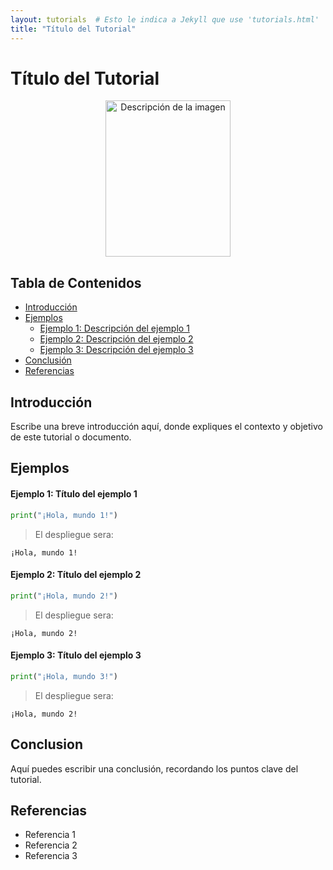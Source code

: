 ```yaml
---
layout: tutorials  # Esto le indica a Jekyll que use 'tutorials.html'
title: "Título del Tutorial"
---
```


# Título del Tutorial

<!-- Puedes reemplazar la imagen y ajustar el tamaño según sea necesario -->
<center><img src="img/tu_imagen.jpg" alt="Descripción de la imagen" width="200" height="250"></center>

## Tabla de Contenidos
<!-- Actualiza los enlaces a las secciones que realmente utilices -->
* [Introducción](#introducción)
* [Ejemplos](#ejemplos)
    * [Ejemplo 1: Descripción del ejemplo 1](#ejemplo-1-título-del-ejemplo-1)
    * [Ejemplo 2: Descripción del ejemplo 2](#ejemplo-2-título-del-ejemplo-2)
    * [Ejemplo 3: Descripción del ejemplo 3](#ejemplo-3-título-del-ejemplo-3)
* [Conclusión](#conclusión)
* [Referencias](#referencias)

## Introducción
<!-- Aquí puedes escribir una introducción que describa el propósito del tutorial y lo que el usuario aprenderá -->
Escribe una breve introducción aquí, donde expliques el contexto y objetivo de este tutorial o documento.

## Ejemplos
<!-- Asegúrate de que cada ejemplo esté bien explicado y relacionado con el tema del tutorial -->
#### Ejemplo 1: Título del ejemplo 1

```python
print("¡Hola, mundo 1!")

```
> El despliegue sera: 
```
¡Hola, mundo 1!
```

#### Ejemplo 2: Título del ejemplo 2

```python
print("¡Hola, mundo 2!")
```
> El despliegue sera: 
```
¡Hola, mundo 2!
```
#### Ejemplo 3: Título del ejemplo 3

```python
print("¡Hola, mundo 3!")

```
> El despliegue sera: 
```
¡Hola, mundo 2!
```

## Conclusion

<!-- Proporciona un resumen claro y conciso de lo que el usuario debería haber aprendido en este tutorial -->
Aquí puedes escribir una conclusión, recordando los puntos clave del tutorial.

## Referencias
<!-- Enlista cualquier fuente que hayas utilizado o que el usuario pueda consultar para más información -->
* Referencia 1
* Referencia 2
* Referencia 3
